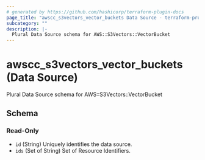 ```yaml
---
# generated by https://github.com/hashicorp/terraform-plugin-docs
page_title: "awscc_s3vectors_vector_buckets Data Source - terraform-provider-awscc"
subcategory: ""
description: |-
  Plural Data Source schema for AWS::S3Vectors::VectorBucket
---
```


# awscc_s3vectors_vector_buckets (Data Source)

Plural Data Source schema for AWS::S3Vectors::VectorBucket



<!-- schema generated by tfplugindocs -->
## Schema

### Read-Only

- `id` (String) Uniquely identifies the data source.
- `ids` (Set of String) Set of Resource Identifiers.
